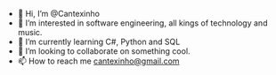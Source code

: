 - 👋 Hi, I’m @Cantexinho
- 👀 I’m interested in software engineering, all kings of technology and music.
- 🌱 I’m currently learning C#, Python and SQL
- 💞️ I’m looking to collaborate on something cool.
- 📫 How to reach me cantexinho@gmail.com
<!---
Cantexinho/Cantexinho is a ✨ special ✨ repository because its `README.md` (this file) appears on your GitHub profile.
You can click the Preview link to take a look at your changes.
--->
